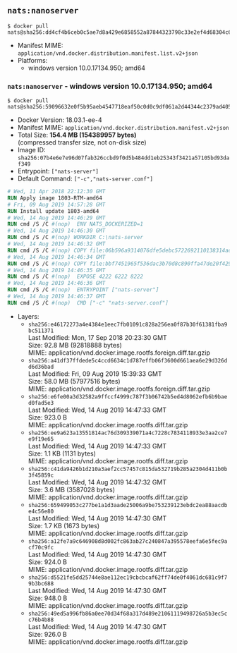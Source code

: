 ## `nats:nanoserver`

```console
$ docker pull nats@sha256:dd4cf4b6ceb0c5ae7d8a429e6858552a87844323798c33e2ef4d68304c677c31
```

-	Manifest MIME: `application/vnd.docker.distribution.manifest.list.v2+json`
-	Platforms:
	-	windows version 10.0.17134.950; amd64

### `nats:nanoserver` - windows version 10.0.17134.950; amd64

```console
$ docker pull nats@sha256:59096632e0f5b95aeb4547718eaf50c0d0c9df061a2d44344c2379ad4051f999
```

-	Docker Version: 18.03.1-ee-4
-	Manifest MIME: `application/vnd.docker.distribution.manifest.v2+json`
-	Total Size: **154.4 MB (154389957 bytes)**  
	(compressed transfer size, not on-disk size)
-	Image ID: `sha256:07b4e6e7e96d07fab326ccbd9f0d5b484dd1eb25343f3421a57105bd93daf349`
-	Entrypoint: `["nats-server"]`
-	Default Command: `["-c","nats-server.conf"]`

```dockerfile
# Wed, 11 Apr 2018 22:12:30 GMT
RUN Apply image 1803-RTM-amd64
# Fri, 09 Aug 2019 14:57:28 GMT
RUN Install update 1803-amd64
# Wed, 14 Aug 2019 14:46:29 GMT
RUN cmd /S /C #(nop)  ENV NATS_DOCKERIZED=1
# Wed, 14 Aug 2019 14:46:30 GMT
RUN cmd /S /C #(nop) WORKDIR C:\nats-server
# Wed, 14 Aug 2019 14:46:32 GMT
RUN cmd /S /C #(nop) COPY file:06b596a9314076dfe5debc5722692110138314ade8fa38ca435efb7afe091780 in nats-server.exe 
# Wed, 14 Aug 2019 14:46:34 GMT
RUN cmd /S /C #(nop) COPY file:bbf7451965f536dac3b70d8c890ffa47de20f4293b62aa28cb0cd84498d5e7dc in nats-server.conf 
# Wed, 14 Aug 2019 14:46:35 GMT
RUN cmd /S /C #(nop)  EXPOSE 4222 6222 8222
# Wed, 14 Aug 2019 14:46:36 GMT
RUN cmd /S /C #(nop)  ENTRYPOINT ["nats-server"]
# Wed, 14 Aug 2019 14:46:37 GMT
RUN cmd /S /C #(nop)  CMD ["-c" "nats-server.conf"]
```

-	Layers:
	-	`sha256:e46172273a4e4384e1eec7fb01091c828a256ea0f87b30f61381fba9bc511371`  
		Last Modified: Mon, 17 Sep 2018 20:23:30 GMT  
		Size: 92.8 MB (92818888 bytes)  
		MIME: application/vnd.docker.image.rootfs.foreign.diff.tar.gzip
	-	`sha256:a41df37ffdede5c4ccd6634c1d787effb06f3600d661aea6e29d326dd6d36bad`  
		Last Modified: Fri, 09 Aug 2019 15:39:33 GMT  
		Size: 58.0 MB (57977516 bytes)  
		MIME: application/vnd.docker.image.rootfs.foreign.diff.tar.gzip
	-	`sha256:e6fe00a3d32582a9ffccf4999c787f3b06742b5ed4d8062efb6b9baed0fad5e3`  
		Last Modified: Wed, 14 Aug 2019 14:47:33 GMT  
		Size: 923.0 B  
		MIME: application/vnd.docker.image.rootfs.diff.tar.gzip
	-	`sha256:ee9a623a13551814ac76d309339071a4c7228c7834118933e3aa2ce7e9f19e65`  
		Last Modified: Wed, 14 Aug 2019 14:47:33 GMT  
		Size: 1.1 KB (1131 bytes)  
		MIME: application/vnd.docker.image.rootfs.diff.tar.gzip
	-	`sha256:c41da9426b1d210a3aef2cc57457c815da532719b285a2304d411b0b3f45859c`  
		Last Modified: Wed, 14 Aug 2019 14:47:32 GMT  
		Size: 3.6 MB (3587028 bytes)  
		MIME: application/vnd.docker.image.rootfs.diff.tar.gzip
	-	`sha256:659499053c277be1a1d3aade25006a9be753239123ebdc2ea88aacdbe4c56e80`  
		Last Modified: Wed, 14 Aug 2019 14:47:30 GMT  
		Size: 1.7 KB (1673 bytes)  
		MIME: application/vnd.docker.image.rootfs.diff.tar.gzip
	-	`sha256:a12fe7a9c646908d8d002fc863ab27c240847a395578eefa6e5fec9acf70c9fc`  
		Last Modified: Wed, 14 Aug 2019 14:47:30 GMT  
		Size: 924.0 B  
		MIME: application/vnd.docker.image.rootfs.diff.tar.gzip
	-	`sha256:d5521fe5dd25744e8ae112ec19cbcbcaf62ff74de0f4061dc681c9f79b3bc688`  
		Last Modified: Wed, 14 Aug 2019 14:47:30 GMT  
		Size: 948.0 B  
		MIME: application/vnd.docker.image.rootfs.diff.tar.gzip
	-	`sha256:49ed5a996fb86a0ee70d34f68a317d489e21061119498726a5b3ec5cc76b4b88`  
		Last Modified: Wed, 14 Aug 2019 14:47:30 GMT  
		Size: 926.0 B  
		MIME: application/vnd.docker.image.rootfs.diff.tar.gzip
